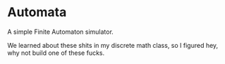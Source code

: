 Automata
========
A simple Finite Automaton simulator.

We learned about these shits in my discrete math class, so I figured hey, why not build one of these fucks.
